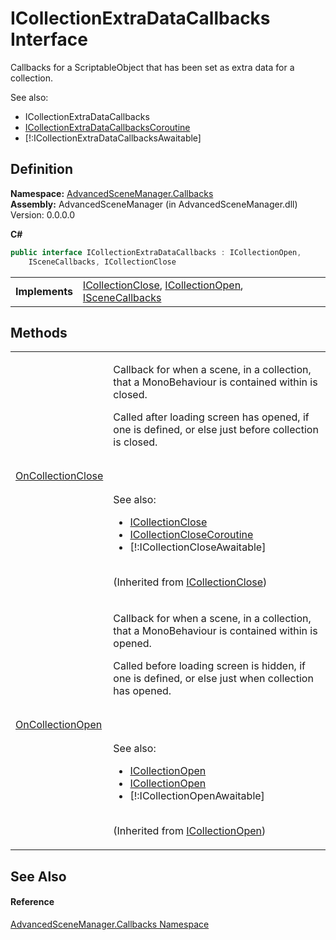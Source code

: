 # ICollectionExtraDataCallbacks Interface


Callbacks for a ScriptableObject that has been set as extra data for a collection.   
  
 See also: <ul><li>ICollectionExtraDataCallbacks</li><li><a href="T_AdvancedSceneManager_Callbacks_ICollectionExtraDataCallbacksCoroutine">ICollectionExtraDataCallbacksCoroutine</a></li><li>[!:ICollectionExtraDataCallbacksAwaitable]</li></ul>





## Definition
**Namespace:** <a href="N_AdvancedSceneManager_Callbacks">AdvancedSceneManager.Callbacks</a>  
**Assembly:** AdvancedSceneManager (in AdvancedSceneManager.dll) Version: 0.0.0.0

**C#**
``` C#
public interface ICollectionExtraDataCallbacks : ICollectionOpen, 
	ISceneCallbacks, ICollectionClose
```

<table><tr><td><strong>Implements</strong></td><td><a href="T_AdvancedSceneManager_Callbacks_ICollectionClose">ICollectionClose</a>, <a href="T_AdvancedSceneManager_Callbacks_ICollectionOpen">ICollectionOpen</a>, <a href="T_AdvancedSceneManager_Callbacks_ISceneCallbacks">ISceneCallbacks</a></td></tr>
</table>



## Methods
<table>
<tr>
<td><a href="M_AdvancedSceneManager_Callbacks_ICollectionClose_OnCollectionClose">OnCollectionClose</a></td>
<td><p>Callback for when a scene, in a collection, that a MonoBehaviour is contained within is closed.</p><p>

Called after loading screen has opened, if one is defined, or else just before collection is closed.</p><br /><br />

 See also: <ul><li><a href="T_AdvancedSceneManager_Callbacks_ICollectionClose">ICollectionClose</a></li><li><a href="T_AdvancedSceneManager_Callbacks_ICollectionCloseCoroutine">ICollectionCloseCoroutine</a></li><li>[!:ICollectionCloseAwaitable]</li></ul>

<br />(Inherited from <a href="T_AdvancedSceneManager_Callbacks_ICollectionClose">ICollectionClose</a>)</td></tr>
<tr>
<td><a href="M_AdvancedSceneManager_Callbacks_ICollectionOpen_OnCollectionOpen">OnCollectionOpen</a></td>
<td><p>Callback for when a scene, in a collection, that a MonoBehaviour is contained within is opened.</p><p>

Called before loading screen is hidden, if one is defined, or else just when collection has opened.</p><br /><br />

 See also: <ul><li><a href="T_AdvancedSceneManager_Callbacks_ICollectionOpen">ICollectionOpen</a></li><li><a href="T_AdvancedSceneManager_Callbacks_ICollectionOpen">ICollectionOpen</a></li><li>[!:ICollectionOpenAwaitable]</li></ul>

<br />(Inherited from <a href="T_AdvancedSceneManager_Callbacks_ICollectionOpen">ICollectionOpen</a>)</td></tr>
</table>

## See Also


#### Reference
<a href="N_AdvancedSceneManager_Callbacks">AdvancedSceneManager.Callbacks Namespace</a>  
